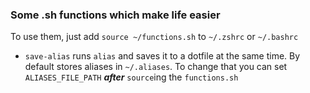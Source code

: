 ### Some .sh functions which make life easier

To use them, just add `source ~/functions.sh` to `~/.zshrc` or `~/.bashrc`


* `save-alias` runs `alias` and saves it to a dotfile at the same time. By default stores aliases in `~/.aliases`. To change that you can set `ALIASES_FILE_PATH` ***after*** `source`ing the `functions.sh`  
